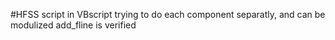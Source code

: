 #HFSS script in VBscript
trying to do each component separatly, and can be modulized
add_fline is verified
